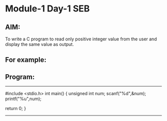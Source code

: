 #  Module-1 Day-1 SEB
## AIM:
To write a C program to read only positive integer value from the user and display the same value as output.

## For example:
## Program:
***
#include <stdio.h>
int main()
{
   unsigned int num;
    scanf("%d",&num);
    printf("%u",num);
    
  
  return 0;
}
***
